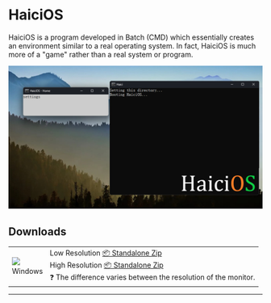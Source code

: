 # HaiciOS
HaiciOS is a program developed in Batch (CMD) which essentially creates an environment similar to a real operating system. In fact, HaiciOS is much more of a "game" rather than a real system or program.

![Screenshot](https://raw.githubusercontent.com/christian2608/HaiciOS/main/screenshot.png)

## Downloads

<table class="is-fullwidth">
</thead>
<tbody>
</tbody>
  <tr>
    <td>
      <img src="./.github/images/windows.png" width="24"><br />
      Windows
    </td>
    <td>
      <span>Low Resolution</span>
      <a href="https://github.com/felixrieseberg/macintosh.js/releases/download/v1.2.0/macintosh.js-win32-ia32-1.2.0.zip">
        📦 Standalone Zip
      </a>
      <br />
      <span>High Resolution</span>
      <a href="https://github.com/felixrieseberg/macintosh.js/releases/download/v1.2.0/macintosh.js-win32-x64-1.2.0.zip">
        📦 Standalone Zip
      </a><br />
      <span>
        ❓ The difference varies between the resolution of the monitor.
      </span>
    </td>
  </tr>
</table>

<hr />
